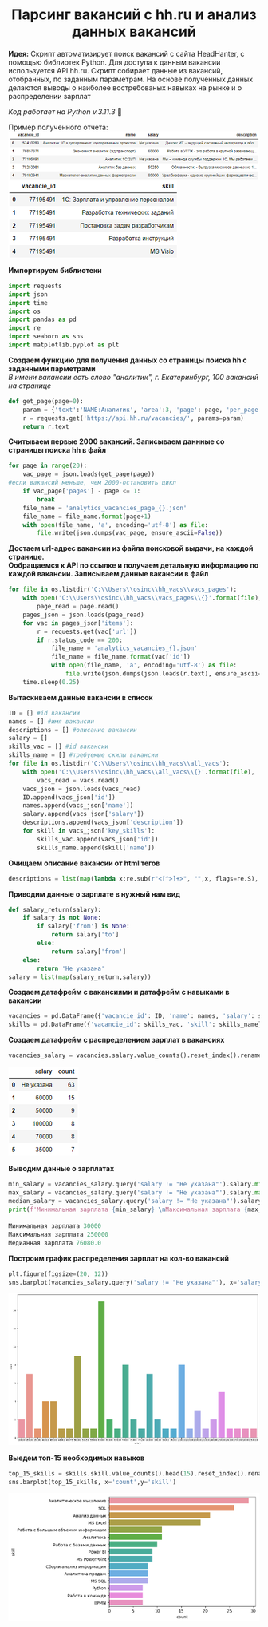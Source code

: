 <h1 align="center"> Парсинг вакансий с hh.ru и анализ данных вакансий </h1>

**Идея:** Скрипт автоматизирует поиск вакансий с сайта HeadHanter, с помощью библиотек Python. Для доступа к данным вакансии используется API hh.ru. Скрипт собирает данные из вакансий, отобранных, по заданным параметрам. На основе полученных данных делаются выводы о наиболее востребованых навыках на рынке и о распределении зарплат

*Код работает на Python v.3.11.3* :snake:

Пример полученного отчета:
![Example Data Frame](img/vacancies_example.png)
![Example Data Frame](img/skills_example.png)

**Импортируем библиотеки**
```python
import requests
import json
import time
import os
import pandas as pd
import re
import seaborn as sns
import matplotlib.pyplot as plt
```
**Cоздаем функцию для получения данных со страницы поиска hh c заданными парметрами**   
*В имени вакансии есть слово "аналитик", г. Екатеринбург, 100 вакансий на странице*
```python
def get_page(page=0):
    param = {'text':'NAME:Аналитик', 'area':3, 'page': page, 'per_page':100}
    r = requests.get('https://api.hh.ru/vacancies/', params=param)
    return r.text
```
**Cчитываем первые 2000 вакансий. Записываем даннные со страницы поиска hh в файл**
```python
for page in range(20):
    vac_page = json.loads(get_page(page))
#если вакансий меньше, чем 2000-остановить цикл 
    if vac_page['pages'] - page <= 1: 
        break
    file_name = 'analytics_vacancies_page_{}.json'
    file_name = file_name.format(page+1)
    with open(file_name, 'a', encoding='utf-8') as file:
        file.write(json.dumps(vac_page, ensure_ascii=False))
```
**Достаем url-адрес вакансии из файла поисковой выдачи, на каждой странице.   
Ообращаемся к API по ссылке и получаем детальную информацию по каждой вакансии.
Записываем данные вакансии в файл**
```python
for file in os.listdir('C:\\Users\\osinc\\hh_vacs\\vacs_pages'):
    with open('C:\\Users\\osinc\\hh_vacs\\vacs_pages\\{}'.format(file), 'r', encoding='utf-8') as page:
        page_read = page.read()
    pages_json = json.loads(page_read)
    for vac in pages_json['items']:
        r = requests.get(vac['url'])
        if r.status_code == 200:
            file_name = 'analytics_vacancies_{}.json'
            file_name = file_name.format(vac['id'])
            with open(file_name, 'a', encoding='utf-8') as file:
                file.write(json.dumps(json.loads(r.text), ensure_ascii=False))
    time.sleep(0.25)
```
**Вытаскиваем данные вакансии в список**
```python
ID = [] #id вакансии
names = [] #имя вакансии
descriptions = [] #описание вакансии
salary = []
skills_vac = [] #id вакансии
skills_name = [] #требуемые скилы вакансии
for file in os.listdir('C:\\Users\\osinc\\hh_vacs\\all_vacs'):
    with open('C:\\Users\\osinc\\hh_vacs\\all_vacs\\{}'.format(file), 'r', encoding='utf-8') as vacs:
        vacs_read = vacs.read()
    vacs_json = json.loads(vacs_read)
    ID.append(vacs_json['id'])
    names.append(vacs_json['name'])
    salary.append(vacs_json['salary'])
    descriptions.append(vacs_json['description'])
    for skill in vacs_json['key_skills']:
        skills_vac.append(vacs_json['id'])
        skills_name.append(skill['name'])
```
**Очищаем описание вакансии от html тегов**
```python
descriptions = list(map(lambda x:re.sub(r"<[^>]+>", "",x, flags=re.S), descriptions))
```
**Приводим данные о зарплате в нужный нам вид**
```python
def salary_return(salary):
    if salary is not None:
        if salary['from'] is None:
            return salary['to']
        else:
            return salary['from']
    else:
        return 'Не указана'
salary = list(map(salary_return,salary))
```
**Создаем датафрейм с вакансиями и датафрейм с навыками в вакансии**
```python
vacancies = pd.DataFrame({'vacancie_id': ID, 'name': names, 'salary': salary , 'description': descriptions})
skills = pd.DataFrame({'vacancie_id': skills_vac, 'skill': skills_name})
```
**Создаем датафрейм с распределением зарплат в вакансиях**
```python
vacancies_salary = vacancies.salary.value_counts().reset_index().rename(columns={'index':'salary', 'salary':'count'})
```
![vacancies_salary](img/vacancies_salary.png)

**Выводим данные о зарплатах**
```python
min_salary = vacancies_salary.query('salary != "Не указана"').salary.min()
max_salary = vacancies_salary.query('salary != "Не указана"').salary.max()
median_salary = vacancies_salary.query('salary != "Не указана"').salary.median()
print(f'Минимальная зарплата {min_salary} \nМаксимальная зарплата {max_salary} \nМедианная зарплата {median_salary}')

Минимальная зарплата 30000 
Максимальная зарплата 250000 
Медианная зарплата 76080.0
```
**Построим график распределения зарплат на кол-во вакансий**
```python
plt.figure(figsize=(20, 12))
sns.barplot(vacancies_salary.query('salary != "Не указана"'), x='salary', y='count')
```
![salary_count](img/salary_count.png)

**Выедем топ-15 необходимых навыков**
```python
top_15_skills = skills.skill.value_counts().head(15).reset_index().rename(columns={'index':'skill', 'skill':'count'})
sns.barplot(top_15_skills, x='count',y='skill')
```
![skills_count](img/skills_count.png)